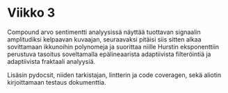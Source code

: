 # Viikko 3

Compound arvo sentimentti analyysissä näyttää tuottavan signaalin amplitudiksi kelpaavan kuvaajan, seuraavaksi pitäisi siis sitten alkaa sovittamaan ikkunoihin polynomeja ja suorittaa niille Hurstin eksponenttiin perustuva tasoitus soveltamalla epälineaarista adaptiivista filteröintiä ja adaptiivista fraktaali analyysiä.

Lisäsin pydocsit, niiden tarkistajan, lintterin ja code coveragen, sekä aliotin kirjoittamaan testaus dokumenttia.